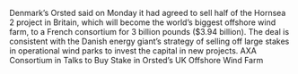 Denmark’s Orsted said on Monday it had agreed to sell half of the Hornsea 2 project in Britain, which will become the world’s biggest offshore wind farm, to a French consortium for 3 billion pounds ($3.94 billion).
The deal is consistent with the Danish energy giant’s strategy of selling off large stakes in operational wind parks to invest the capital in new projects.
AXA Consortium in Talks to Buy Stake in Orsted’s UK Offshore Wind Farm